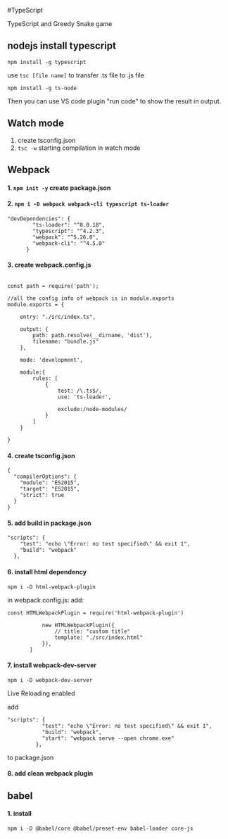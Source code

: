 #TypeScript

TypeScript and Greedy Snake game

## nodejs install typescript
```npm install -g typescript```

use ```tsc [file name]``` to transfer .ts file to .js file

```npm install -g ts-node```

Then you can use VS code plugin "run code" to show the result in output.

## Watch mode

1. create tsconfig.json
2. ```tsc -w``` starting compilation in watch mode

## Webpack
#### 1. ```npm init -y``` create package.json
#### 2. ``npm i -D webpack webpack-cli typescript ts-loader``
  
    
   ```
   "devDependencies": {
           "ts-loader": "^8.0.18",
           "typescript": "^4.2.3",
           "webpack": "^5.26.0",
           "webpack-cli": "^4.5.0"
         }
   ```
#### 3. create webpack.config.js
```

const path = require('path');

//all the config info of webpack is in module.exports
module.exports = {

    entry: "./src/index.ts",

    output: {
        path: path.resolve(__dirname, 'dist'),
        filename: "bundle.js"
    },

    mode: 'development',

    module:{
        rules: [
            {
                test: /\.ts$/,
                use: 'ts-loader',

                exclude:/node-modules/
            }
        ]
    }

}
```
#### 4. create tsconfig.json
```
{
  "compilerOptions": {
    "module": "ES2015",
    "target": "ES2015",
    "strict": true
  }
}
```
#### 5. add build in package.json
```
"scripts": {
    "test": "echo \"Error: no test specified\" && exit 1",
    "build": "webpack"
  },
```

#### 6. install html dependency

```npm i -D html-webpack-plugin```

in webpack.config.js:
add:

```const HTMLWebpackPlugin = require('html-webpack-plugin')```

```plugins: [
           new HTMLWebpackPlugin({
               // title: "custom title"
               template: "./src/index.html"
           }),
       ]
```

#### 7. install webpack-dev-server
```npm i -D webpack-dev-server```

Live Reloading enabled

add 
```
"scripts": {
           "test": "echo \"Error: no test specified\" && exit 1",
           "build": "webpack",
           "start": "webpack serve --open chrome.exe"
         },
``` 
to package.json

#### 8. add clean webpack plugin

## babel
#### 1. install
```npm i -D @babel/core @babel/preset-env babel-loader core-js```
